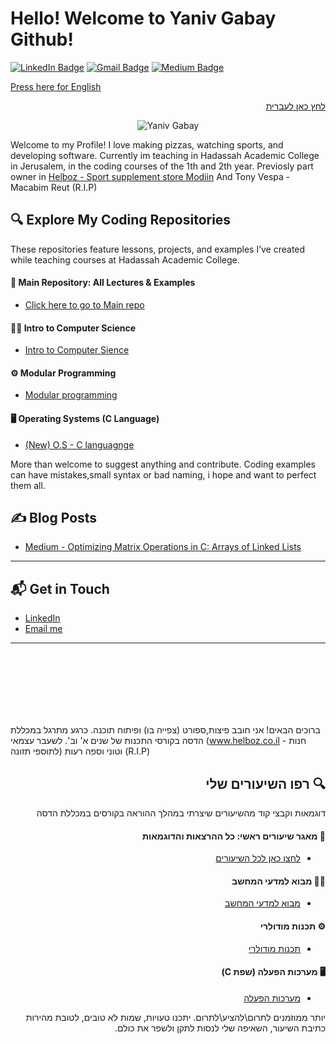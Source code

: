 # Hello! Welcome to Yaniv Gabay Github!

[![LinkedIn Badge](https://img.shields.io/badge/-YanivGabay-blue?style=flat&logo=Linkedin&logoColor=white)](https://www.linkedin.com/in/yaniv-gabayy/)
[![Gmail Badge](https://img.shields.io/badge/-yaniv242@gmail.com-c14438?style=flat&logo=Gmail&logoColor=white&link=mailto:yaniv242@gmail.com)](mailto:yaniv242@gmail.com)
[![Medium Badge](https://img.shields.io/badge/-@yaniv242-000000?style=flat&labelColor=000000&logo=Medium&link=https://medium.com/@yaniv242)](https://medium.com/@yaniv242)


 [Press here for English](#english-version)

 <div dir="rtl">
   
 [לחץ כאן לעברית](#hebrew-version)
 </div> 

<div align="center">

 ![Yaniv Gabay](https://github.com/user-attachments/assets/32376d63-825c-4e18-a232-c9140a3d2861)
   
 </div>


<span id="english-version"></span>

Welcome to my Profile! 
I love making pizzas, watching sports, and developing software.
Currently im teaching in Hadassah Academic College in Jerusalem, in the coding courses of the 1th and 2th year.
Previosly part owner in [Helboz - Sport supplement store Modiin](www.helboz.co.il)
And Tony Vespa - Macabim Reut (R.I.P)

 

## 🔍 Explore My Coding Repositories
These repositories feature lessons, projects, and examples I’ve created while teaching courses at Hadassah Academic College. 

#### 📂 Main Repository: All Lectures & Examples 

- [Click here to go to Main repo](https://github.com/YanivGabay/cs-lectures-by-yaniv-gabay)

#### 🧑‍💻 Intro to Computer Science

- [Intro to Computer Sience](https://github.com/YanivGabay/cs-lectures-by-yaniv-gabay/tree/main/Intro2Cs)
  
#### ⚙️ Modular Programming

- [Modular programming](https://github.com/YanivGabay/cs-lectures-by-yaniv-gabay/tree/main/ModularProgramming)
  
#### 🖥️ Operating Systems (C Language)

- [(New) O.S - C languagnge](https://github.com/YanivGabay/cs-lectures-by-yaniv-gabay/tree/main/O.S%20-%20C%20languange%20-%202nd%20Year%20Course)

More than welcome to suggest anything and contribute.
Coding examples can have mistakes,small syntax or bad naming, i hope and want to perfect them all.


## ✍️ Blog Posts

- [Medium - Optimizing Matrix Operations in C: Arrays of Linked Lists](https://medium.com/@yaniv242/optimizing-matrix-operations-in-c-arrays-of-linked-lists-a2f5aebd394f)

---

## 📬 Get in Touch

- [LinkedIn](https://www.linkedin.com/in/yaniv-gabayy)  
- [Email me](mailto:yaniv242@gmail.com)

---
<br>
<br>
<br>
<br>
<br>
<br>

 
<span id="hebrew-version"></span>

 ברוכים הבאים! אני חובב פיצות,ספורט (צפייה בו) ופיתוח תוכנה.
 כרגע מתרגל במכללת הדסה בקורסי התכנות של שנים א' וב'.
 לשעבר עצמאי (www.helboz.co.il - חנות לתוספי תזונה) וטוני וספה רעות (R.I.P)

<div dir="rtl">
<h2>🔍 רפו השיעורים שלי</h2>
  
דוגמאות וקבצי קוד מהשיעורים שיצרתי במהלך ההוראה בקורסים במכללת הדסה

#### 📂 מאגר שיעורים ראשי: כל ההרצאות והדוגמאות 

- [לחצו כאן לכל השיעורים](https://github.com/YanivGabay/cs-lectures-by-yaniv-gabay)

#### 🧑‍💻  מבוא למדעי המחשב

- [מבוא למדעי המחשב](https://github.com/YanivGabay/cs-lectures-by-yaniv-gabay/tree/main/Intro2Cs)
  
#### ⚙️ תכנות מודולרי

- [תכנות מודולרי](https://github.com/YanivGabay/cs-lectures-by-yaniv-gabay/tree/main/ModularProgramming)
  
#### 🖥️ מערכות הפעלה (שפת C)

- [מערכות הפעלה](https://github.com/YanivGabay/cs-lectures-by-yaniv-gabay/tree/main/O.S%20-%20C%20languange%20-%202nd%20Year%20Course)


יותר ממוזמנים לתרום\להציע\לתרום.
יתכנו טעויות, שמות לא טובים, לטובת מהירות כתיבת השיעור, השאיפה שלי לנסות לתקן ולשפר את כולם.

</div>




